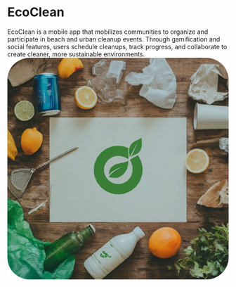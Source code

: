 # EcoClean
EcoClean is a mobile app that mobilizes communities to organize and participate in beach and urban cleanup events. Through gamification and social features, users schedule cleanups, track progress, and collaborate to create cleaner, more sustainable environments.
<img src="Assets/ecoclean_logo.png" alt="EcoClean Logo" style="border-radius: 10px;width:'200px'; height:'200px';" />
